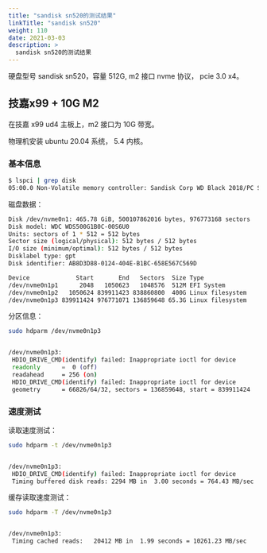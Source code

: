 ```yaml
---
title: "sandisk sn520的测试结果"
linkTitle: "sandisk sn520"
weight: 110
date: 2021-03-03
description: >
  sandisk sn520的测试结果
---
```


硬盘型号 sandisk sn520，容量 512G, m2 接口 nvme 协议， pcie 3.0 x4。

## 技嘉x99 + 10G M2

在技嘉 x99 ud4 主板上，m2 接口为 10G 带宽。

物理机安装 ubuntu 20.04 系统， 5.4 内核。

### 基本信息

```bash
$ lspci | grep disk
05:00.0 Non-Volatile memory controller: Sandisk Corp WD Black 2018/PC SN520 NVMe SSD (rev 01)
```

磁盘数据：

```bash
Disk /dev/nvme0n1: 465.78 GiB, 500107862016 bytes, 976773168 sectors
Disk model: WDC WDS500G1B0C-00S6U0                  
Units: sectors of 1 * 512 = 512 bytes
Sector size (logical/physical): 512 bytes / 512 bytes
I/O size (minimum/optimal): 512 bytes / 512 bytes
Disklabel type: gpt
Disk identifier: AB8D3D88-0124-404E-B1BC-658E567C569D

Device             Start       End   Sectors  Size Type
/dev/nvme0n1p1      2048   1050623   1048576  512M EFI System
/dev/nvme0n1p2   1050624 839911423 838860800  400G Linux filesystem
/dev/nvme0n1p3 839911424 976771071 136859648 65.3G Linux filesystem
```

分区信息：

```bash
sudo hdparm /dev/nvme0n1p3


/dev/nvme0n1p3:
 HDIO_DRIVE_CMD(identify) failed: Inappropriate ioctl for device
 readonly      =  0 (off)
 readahead     = 256 (on)
 HDIO_DRIVE_CMD(identify) failed: Inappropriate ioctl for device
 geometry      = 66826/64/32, sectors = 136859648, start = 839911424
```

### 速度测试

读取速度测试：

```bash
sudo hdparm -t /dev/nvme0n1p3


/dev/nvme0n1p3:
 HDIO_DRIVE_CMD(identify) failed: Inappropriate ioctl for device
 Timing buffered disk reads: 2294 MB in  3.00 seconds = 764.43 MB/sec
```

缓存读取速度测试：

```bash
sudo hdparm -T /dev/nvme0n1p3


/dev/nvme0n1p3:
 Timing cached reads:   20412 MB in  1.99 seconds = 10261.23 MB/sec
```


